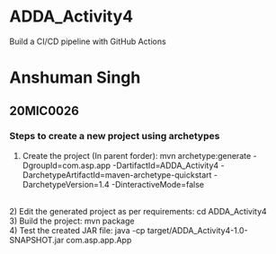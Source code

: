 # ADDA_Activity4
Build a CI/CD pipeline with GitHub Actions

# Anshuman Singh
## 20MIC0026

### Steps to create a new project using archetypes

1) Create the project (In parent forder): mvn archetype:generate -DgroupId=com.asp.app -DartifactId=ADDA_Activity4 -DarchetypeArtifactId=maven-archetype-quickstart -DarchetypeVersion=1.4 -DinteractiveMode=false
<br>
2) Edit the generated project as per requirements: cd ADDA_Activity4
<br>
3) Build the project: mvn package
<br>
4) Test the created JAR file: java -cp target/ADDA_Activity4-1.0-SNAPSHOT.jar com.asp.app.App